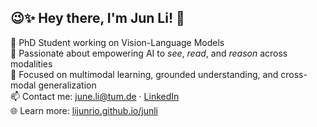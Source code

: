 ## 😉✨ Hey there, I'm Jun Li! 👋

🌱 PhD Student working on Vision-Language Models  
🤖 Passionate about empowering AI to *see*, *read*, and *reason* across modalities  
🧠 Focused on multimodal learning, grounded understanding, and cross-modal generalization  
📫 Contact me: [june.li@tum.de](mailto:june.li@tum.de) · [LinkedIn](https://www.linkedin.com/in/jun-li-22461b187/)  
🌐 Learn more: [lijunrio.github.io/junli](https://lijunrio.github.io/junli/)
